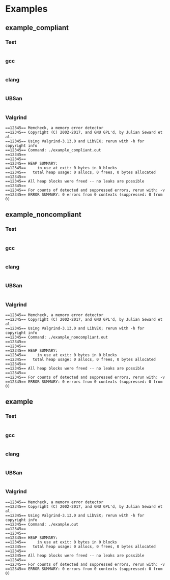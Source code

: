 # Examples
## example_compliant
### Test
```
```
### gcc
```
```
### clang
```
```
### UBSan
```
```
### Valgrind
```
==12345== Memcheck, a memory error detector
==12345== Copyright (C) 2002-2017, and GNU GPL'd, by Julian Seward et al.
==12345== Using Valgrind-3.13.0 and LibVEX; rerun with -h for copyright info
==12345== Command: ./example_compliant.out
==12345== 
==12345== 
==12345== HEAP SUMMARY:
==12345==     in use at exit: 0 bytes in 0 blocks
==12345==   total heap usage: 0 allocs, 0 frees, 0 bytes allocated
==12345== 
==12345== All heap blocks were freed -- no leaks are possible
==12345== 
==12345== For counts of detected and suppressed errors, rerun with: -v
==12345== ERROR SUMMARY: 0 errors from 0 contexts (suppressed: 0 from 0)
```
## example_noncompliant
### Test
```
```
### gcc
```
```
### clang
```
```
### UBSan
```
```
### Valgrind
```
==12345== Memcheck, a memory error detector
==12345== Copyright (C) 2002-2017, and GNU GPL'd, by Julian Seward et al.
==12345== Using Valgrind-3.13.0 and LibVEX; rerun with -h for copyright info
==12345== Command: ./example_noncompliant.out
==12345== 
==12345== 
==12345== HEAP SUMMARY:
==12345==     in use at exit: 0 bytes in 0 blocks
==12345==   total heap usage: 0 allocs, 0 frees, 0 bytes allocated
==12345== 
==12345== All heap blocks were freed -- no leaks are possible
==12345== 
==12345== For counts of detected and suppressed errors, rerun with: -v
==12345== ERROR SUMMARY: 0 errors from 0 contexts (suppressed: 0 from 0)
```
## example
### Test
```
```
### gcc
```
```
### clang
```
```
### UBSan
```
```
### Valgrind
```
==12345== Memcheck, a memory error detector
==12345== Copyright (C) 2002-2017, and GNU GPL'd, by Julian Seward et al.
==12345== Using Valgrind-3.13.0 and LibVEX; rerun with -h for copyright info
==12345== Command: ./example.out
==12345== 
==12345== 
==12345== HEAP SUMMARY:
==12345==     in use at exit: 0 bytes in 0 blocks
==12345==   total heap usage: 0 allocs, 0 frees, 0 bytes allocated
==12345== 
==12345== All heap blocks were freed -- no leaks are possible
==12345== 
==12345== For counts of detected and suppressed errors, rerun with: -v
==12345== ERROR SUMMARY: 0 errors from 0 contexts (suppressed: 0 from 0)
```
